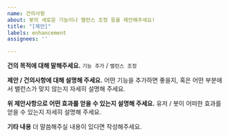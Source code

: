 ```yaml
---
name: 건의사항
about: 봇의 새로운 기능이나 밸런스 조정 등을 제안해주세요!
title: "[제안]"
labels: enhancement
assignees: ''

---
```


**건의 목적에 대해 말해주세요.**
`기능 추가` /  `밸런스 조정`

**제안 / 건의사항에 대해 설명해 주세요.**
어떤 기능을 추가하면 좋을지, 혹은 어떤 부분에서 밸런스가 맞지 않는지 자세히 설명해 주세요.

**위 제안사항으로 어떤 효과를 얻을 수 있는지 설명해 주세요.**
유저 / 봇이 어떠한 효과를 얻을 수 있는지 자세히 설명해 주세요.

**기타 내용**
더 말씀해주실 내용이 있다면 작성해주세요.
